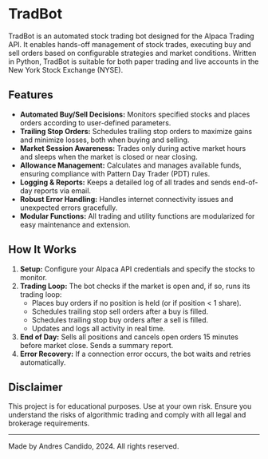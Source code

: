 # TradBot

TradBot is an automated stock trading bot designed for the Alpaca Trading API. It enables hands-off management of stock trades, executing buy and sell orders based on configurable strategies and market conditions. Written in Python, TradBot is suitable for both paper trading and live accounts in the New York Stock Exchange (NYSE).

## Features

- **Automated Buy/Sell Decisions:** Monitors specified stocks and places orders according to user-defined parameters.
- **Trailing Stop Orders:** Schedules trailing stop orders to maximize gains and minimize losses, both when buying and selling.
- **Market Session Awareness:** Trades only during active market hours and sleeps when the market is closed or near closing.
- **Allowance Management:** Calculates and manages available funds, ensuring compliance with Pattern Day Trader (PDT) rules.
- **Logging & Reports:** Keeps a detailed log of all trades and sends end-of-day reports via email.
- **Robust Error Handling:** Handles internet connectivity issues and unexpected errors gracefully.
- **Modular Functions:** All trading and utility functions are modularized for easy maintenance and extension.

## How It Works

1. **Setup:** Configure your Alpaca API credentials and specify the stocks to monitor.
2. **Trading Loop:** The bot checks if the market is open and, if so, runs its trading loop:
    - Places buy orders if no position is held (or if position < 1 share).
    - Schedules trailing stop sell orders after a buy is filled.
    - Schedules trailing stop buy orders after a sell is filled.
    - Updates and logs all activity in real time.
3. **End of Day:** Sells all positions and cancels open orders 15 minutes before market close. Sends a summary report.
4. **Error Recovery:** If a connection error occurs, the bot waits and retries automatically.

## Disclaimer

This project is for educational purposes. Use at your own risk. Ensure you understand the risks of algorithmic trading and comply with all legal and brokerage requirements.

---

Made by Andres Candido, 2024. All rights reserved.
